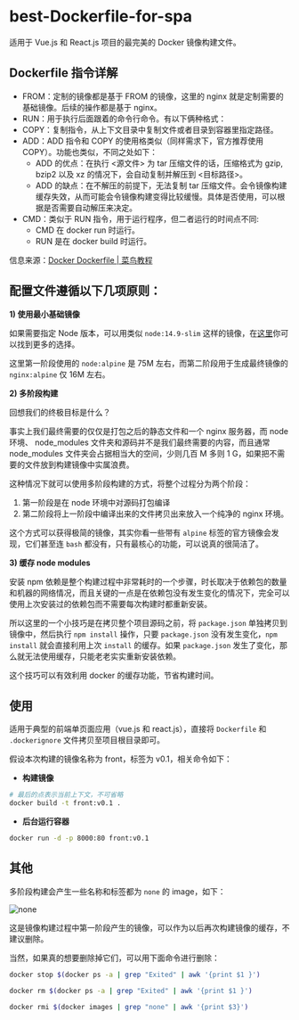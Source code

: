 # best-Dockerfile-for-spa

适用于 Vue.js 和 React.js 项目的最完美的 Docker 镜像构建文件。

## Dockerfile 指令详解

* FROM：定制的镜像都是基于 FROM 的镜像，这里的 nginx 就是定制需要的基础镜像。后续的操作都是基于 nginx。
* RUN：用于执行后面跟着的命令行命令。有以下俩种格式：
* COPY：复制指令，从上下文目录中复制文件或者目录到容器里指定路径。
* ADD：ADD 指令和 COPY 的使用格类似（同样需求下，官方推荐使用 COPY）。功能也类似，不同之处如下：
  - ADD 的优点：在执行 <源文件> 为 tar 压缩文件的话，压缩格式为 gzip, bzip2 以及 xz 的情况下，会自动复制并解压到 <目标路径>。
  - ADD 的缺点：在不解压的前提下，无法复制 tar 压缩文件。会令镜像构建缓存失效，从而可能会令镜像构建变得比较缓慢。具体是否使用，可以根据是否需要自动解压来决定。
* CMD：类似于 RUN 指令，用于运行程序，但二者运行的时间点不同:
  - CMD 在 docker run 时运行。
  - RUN 是在 docker build 时运行。

信息来源：[Docker Dockerfile | 菜鸟教程](https://www.runoob.com/docker/docker-dockerfile.html)

## 配置文件遵循以下几项原则：

**1) 使用最小基础镜像**

如果需要指定 Node 版本，可以用类似 `node:14.9-slim` 这样的镜像，在[这里](https://hub.docker.com/_/node)你可以找到更多的选择。

这里第一阶段使用的 `node:alpine` 是 75M 左右，而第二阶段用于生成最终镜像的 `nginx:alpine` 仅 16M 左右。

**2) 多阶段构建**

回想我们的终极目标是什么？

事实上我们最终需要的仅仅是打包之后的静态文件和一个 nginx 服务器，而 node 环境、 node_modules 文件夹和源码并不是我们最终需要的内容，而且通常 node_modules 文件夹会占据相当大的空间，少则几百 M 多则 1 G，如果把不需要的文件放到构建镜像中实属浪费。

这种情况下就可以使用多阶段构建的方式，将整个过程分为两个阶段：
  1. 第一阶段是在 node 环境中对源码打包编译
  2. 第二阶段将上一阶段中编译出来的文件拷贝出来放入一个纯净的 nginx 环境。

这个方式可以获得极简的镜像，其实你看一些带有 `alpine` 标签的官方镜像会发现，它们甚至连 `bash` 都没有，只有最核心的功能，可以说真的很简洁了。

**3) 缓存 node modules**

安装 npm 依赖是整个构建过程中非常耗时的一个步骤，时长取决于依赖包的数量和机器的网络情况，而且关键的一点是在依赖包没有发生变化的情况下，完全可以使用上次安装过的依赖包而不需要每次构建时都重新安装。

所以这里的一个小技巧是在拷贝整个项目源码之前，将 `package.json` 单独拷贝到镜像中，然后执行 `npm install` 操作，只要 `package.json` 没有发生变化，`npm install` 就会直接利用上次 `install` 的缓存。如果 `package.json` 发生了变化，那么就无法使用缓存，只能老老实实重新安装依赖。

这个技巧可以有效利用 docker 的缓存功能，节省构建时间。


## 使用

适用于典型的前端单页面应用（vue.js 和 react.js），直接将 `Dockerfile` 和 `.dockerignore` 文件拷贝至项目根目录即可。

假设本次构建的镜像名称为 front，标签为 v0.1，相关命令如下：

+ **构建镜像**

```bash
# 最后的点表示当前上下文，不可省略
docker build -t front:v0.1 .
```

+ **后台运行容器**

```bash
docker run -d -p 8000:80 front:v0.1
```

## 其他

多阶段构建会产生一些名称和标签都为 `none` 的 image，如下：

![none](./assets/docker-none.png)

这是镜像构建过程中第一阶段产生的镜像，可以作为以后再次构建镜像的缓存，不建议删除。

当然，如果真的想要删除掉它们，可以用下面命令进行删除：

```bash
docker stop $(docker ps -a | grep "Exited" | awk '{print $1 }')

docker rm $(docker ps -a | grep "Exited" | awk '{print $1 }')

docker rmi $(docker images | grep "none" | awk '{print $3}')
```
<!-- 

# 更新Alpine的软件源为国内（清华大学）的站点
# RUN echo "https://mirror.tuna.tsinghua.edu.cn/alpine/v3.4/main/" > /etc/apk/repositories

# 默认没有 bash，如果需要，解开注释安装 bash
# RUN apk update \
#   && apk upgrade \
#   && apk add --no-cache bash \
#   bash-doc \
#   bash-completion \
#   && rm -rf /var/cache/apk/* \
#   && /bin/bash -->
